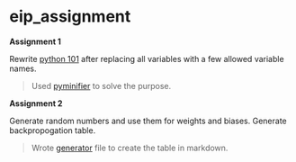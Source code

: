 # eip_assignment
**Assignment 1**

Rewrite [python 101](https://github.com/machinelearningblr/machinelearningblr.github.io/blob/master/tutorials/CS231n-Materials/CS231n-python-numpy-tutorial.ipynb) 
after replacing all variables with a few allowed variable names.

> Used [pyminifier](https://github.com/krishnanand-singh/pyminifier) to solve the purpose.

**Assignment 2**

Generate random numbers and use them for weights and biases. Generate backpropogation table.

>Wrote [generator](backpropogation.py) file to create the table in markdown.
